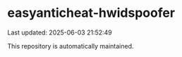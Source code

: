 # easyanticheat-hwidspoofer

Last updated: 2025-06-03 21:52:49

This repository is automatically maintained.
